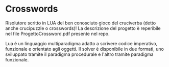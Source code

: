 # Crosswords
Risolutore scritto in LUA del ben conosciuto gioco del cruciverba (detto anche crucipuzzle o crosswords)!
La descrizione del progetto è reperibile nel file ProgettoCrossword.pdf presente nel repo.

Lua è un linguaggio multiparadigma adatto a scrivere codice imperativo, funzionale e orientato agli oggetti.
Il solver è disponibile in due formati, uno sviluppato tramite il paradigma procedurale e l'altro tramite paradigma funzionale.
